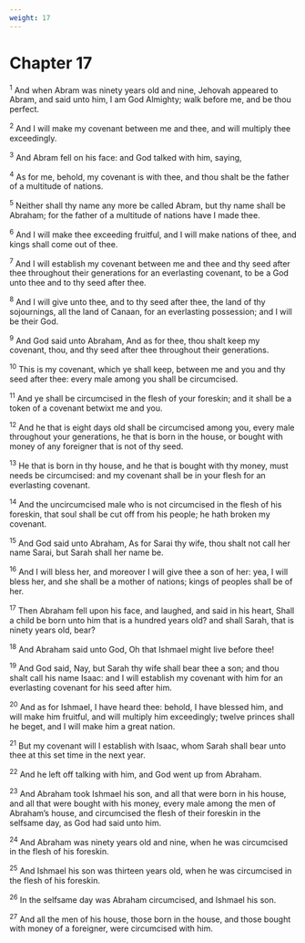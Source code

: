 ```yaml
---
weight: 17
---
```


# Chapter 17

<sup>1</sup> And when Abram was ninety years old and nine, Jehovah appeared to Abram, and said unto him, I am God Almighty; walk before me, and be thou perfect. 

<sup>2</sup> And I will make my covenant between me and thee, and will multiply thee exceedingly. 

<sup>3</sup> And Abram fell on his face: and God talked with him, saying, 

<sup>4</sup> As for me, behold, my covenant is with thee, and thou shalt be the father of a multitude of nations. 

<sup>5</sup> Neither shall thy name any more be called Abram, but thy name shall be Abraham; for the father of a multitude of nations have I made thee. 

<sup>6</sup> And I will make thee exceeding fruitful, and I will make nations of thee, and kings shall come out of thee. 

<sup>7</sup> And I will establish my covenant between me and thee and thy seed after thee throughout their generations for an everlasting covenant, to be a God unto thee and to thy seed after thee. 

<sup>8</sup> And I will give unto thee, and to thy seed after thee, the land of thy sojournings, all the land of Canaan, for an everlasting possession; and I will be their God. 

<sup>9</sup> And God said unto Abraham, And as for thee, thou shalt keep my covenant, thou, and thy seed after thee throughout their generations. 

<sup>10</sup> This is my covenant, which ye shall keep, between me and you and thy seed after thee: every male among you shall be circumcised. 

<sup>11</sup> And ye shall be circumcised in the flesh of your foreskin; and it shall be a token of a covenant betwixt me and you. 

<sup>12</sup> And he that is eight days old shall be circumcised among you, every male throughout your generations, he that is born in the house, or bought with money of any foreigner that is not of thy seed. 

<sup>13</sup> He that is born in thy house, and he that is bought with thy money, must needs be circumcised: and my covenant shall be in your flesh for an everlasting covenant. 

<sup>14</sup> And the uncircumcised male who is not circumcised in the flesh of his foreskin, that soul shall be cut off from his people; he hath broken my covenant. 

<sup>15</sup> And God said unto Abraham, As for Sarai thy wife, thou shalt not call her name Sarai, but Sarah shall her name be. 

<sup>16</sup> And I will bless her, and moreover I will give thee a son of her: yea, I will bless her, and she shall be a mother of nations; kings of peoples shall be of her. 

<sup>17</sup> Then Abraham fell upon his face, and laughed, and said in his heart, Shall a child be born unto him that is a hundred years old? and shall Sarah, that is ninety years old, bear? 

<sup>18</sup> And Abraham said unto God, Oh that Ishmael might live before thee! 

<sup>19</sup> And God said, Nay, but Sarah thy wife shall bear thee a son; and thou shalt call his name Isaac: and I will establish my covenant with him for an everlasting covenant for his seed after him. 

<sup>20</sup> And as for Ishmael, I have heard thee: behold, I have blessed him, and will make him fruitful, and will multiply him exceedingly; twelve princes shall he beget, and I will make him a great nation. 

<sup>21</sup> But my covenant will I establish with Isaac, whom Sarah shall bear unto thee at this set time in the next year. 

<sup>22</sup> And he left off talking with him, and God went up from Abraham. 

<sup>23</sup> And Abraham took Ishmael his son, and all that were born in his house, and all that were bought with his money, every male among the men of Abraham’s house, and circumcised the flesh of their foreskin in the selfsame day, as God had said unto him. 

<sup>24</sup> And Abraham was ninety years old and nine, when he was circumcised in the flesh of his foreskin. 

<sup>25</sup> And Ishmael his son was thirteen years old, when he was circumcised in the flesh of his foreskin. 

<sup>26</sup> In the selfsame day was Abraham circumcised, and Ishmael his son. 

<sup>27</sup> And all the men of his house, those born in the house, and those bought with money of a foreigner, were circumcised with him. 


